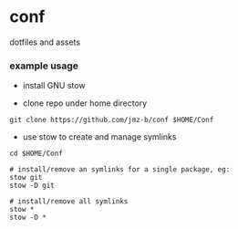 # conf

dotfiles and assets

### example usage

- install GNU stow

- clone repo under home directory

```
git clone https://github.com/jmz-b/conf $HOME/Conf
```

- use stow to create and manage symlinks

```
cd $HOME/Conf

# install/remove an symlinks for a single package, eg:
stow git
stow -D git

# install/remove all symlinks
stow *
stow -D *
```
